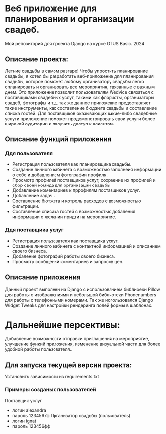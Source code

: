 # Веб приложение для планирования и организации свадеб.
Мой репозиторий для проекта Django на курсе OTUS Basic.
2024


## Описание проекта:
Летние свадьбы в самом разгаре! Чтобы упростить планирование свадьбы, я хотел бы разработать веб-приложение для 
планирования свадьбы, которое поможет любому организатору свадьбы легко спланировать и организовать все мероприятия, 
связанные с важным днем. Это приложение позволит пользователям Wedvice связаться с поставщиками 
свадебных услуг, такими как флористы, организаторы свадеб, фотографы и т.д. так же данное приложение предоставляет 
такие инструменты, как составление бюджета свадьбы и составление списка гостей. Для поставщиков оказывающих какие-либо 
свадебные услуги приложение поможет продемонстрировать свои услуги более широкой аудитории и получить доступ к клиентам.



## Описание функций приложения

### Ддя пользователя
- Регистрация пользователя как планировщика свадьбы.
- Создание личного кабинета с возможностью заполнеия информации о себе и добавлением фотографии профиля.
- Просмотр профилей поставщиков услуг, сохраение их профилей и сбор своей комнда для организации свадьбы. 
- Добавление коментариев к пррофилям поставщиков услуг.
- Добавление задач . 
- Составление бютжета и котроль расходов с возможностью фильтрации.
- Составление списака гостей с возможностью добаления информации о желании придти на мероприятие.
### Ддя поставщика услуг
- Регистрация пользователя как поставщика услуг.
- Создание личного кабинета с контактной информацией и описанием своего бизнеса.
- Добаление фотографий работы своего бизнеса.
- Просмотр сообщений коментариев и запросов цен.


## Описание приложения
Данный проект выполнен на Django с использованием библиоеки Pillow для работы с изображениями и небольшой библиотеки
Phonenumbers для работы с телефонными номерами. Так же использовался Django Widget Tweaks для настройки рендеринга 
полей формы в шаблонах.


# Дальнейшие персективы:
Добавление возможности отправки приглашений на мероприятие, улучшение функий приложения, изменение визуальной части
для более удобной работы пользователя..


## Для запуска текущей версии проекта:
Установить зависимости из requirements.txt

### Примеры созданых пользователей
 Поставщик услуг
- логин alexandra
- пароль 1234567ф
 Прганизатор свадьбы (пользователь)
- логин ignat
- пароль 123456фф
